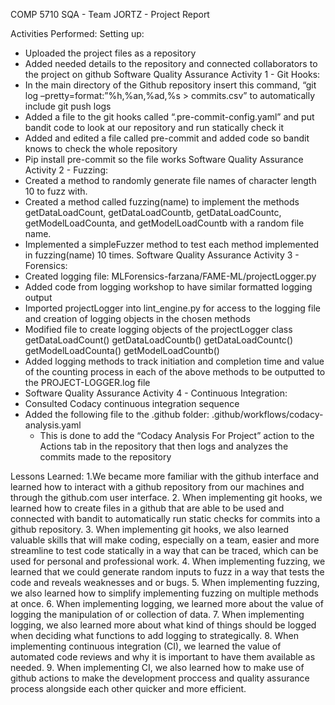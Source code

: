 COMP 5710 SQA - Team JORTZ - Project Report

Activities Performed:
Setting up:
  - Uploaded the project files as a repository
  - Added needed details to the repository and connected collaborators to the project on github
Software Quality Assurance Activity 1 - Git Hooks:
  - In the main directory of the Github repository insert this command, “git log –pretty=format:”%h,%an,%ad,%s > commits.csv” to automatically include git push logs
  - Added a file to the git hooks called “.pre-commit-config.yaml” and put bandit code to look at our repository and run statically check it
  - Added and edited a file called pre-commit and added code so bandit knows to check the whole repository
  - Pip install pre-commit so the file works
Software Quality Assurance Activity 2 - Fuzzing:
  - Created a method to randomly generate file names of character length 10 to fuzz with.
  - Created a method called fuzzing(name) to implement the methods getDataLoadCount, getDataLoadCountb, getDataLoadCountc, getModelLoadCounta, and getModelLoadCountb with a random file name.
  - Implemented a simpleFuzzer method to test each method implemented in fuzzing(name) 10 times.
Software Quality Assurance Activity 3 - Forensics:
  - Created logging file: MLForensics-farzana/FAME-ML/projectLogger.py
  - Added code from logging workshop to have similar formatted logging output
  - Imported projectLogger into lint_engine.py for access to the logging file and creation of logging objects in the chosen methods
  - Modified file to create logging objects of the projectLogger class
    getDataLoadCount()
    getDataLoadCountb()
    getDataLoadCountc()
    getModelLoadCounta()
    getModelLoadCountb()
  - Added logging methods to track initiation and completion time and value of the counting process in each of the above methods to be outputted to the PROJECT-LOGGER.log file
  - Software Quality Assurance Activity 4 - Continuous Integration:
  - Consulted Codacy continuous integration sequence
  - Added the following file to the .github folder: .github/workflows/codacy-analysis.yaml
      - This is done to add the “Codacy Analysis For Project” action to the Actions tab in the repository that then logs and analyzes the commits made to the repository

Lessons Learned:
  1.We became more familiar with the github interface and learned how to interact with a github repository from our machines and through the github.com user interface.
  2. When implementing git hooks, we learned how to create files in a github that are able to be used and connected with bandit to automatically run static checks for commits into a github repository. 
  3. When implementing git hooks, we also learned valuable skills that will make coding, especially on a team, easier and more streamline to test code statically in a way that can be traced, which can be used for personal and professional work.
  4. When implementing fuzzing, we learned that we could generate random inputs to fuzz in a way that tests the code and reveals weaknesses and or bugs.
  5. When implementing fuzzing, we also learned how to simplify implementing fuzzing on multiple methods at once.
  6. When implementing logging, we learned more about the value of logging the manipulation of or collection of data.
  7. When implementing logging, we also learned more about what kind of things should be logged when deciding what functions to add logging to strategically.
  8. When implementing continuous integration (CI), we learned the value of automated code reviews and why it is important to have them available as needed.
  9. When implementing CI, we also learned how to make use of github actions to make the development proccess and quality assurance process alongside each other quicker and more efficient.
